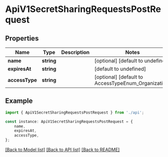 # ApiV1SecretSharingRequestsPostRequest


## Properties

Name | Type | Description | Notes
------------ | ------------- | ------------- | -------------
**name** | **string** |  | [optional] [default to undefined]
**expiresAt** | **string** |  | [default to undefined]
**accessType** | **string** |  | [optional] [default to AccessTypeEnum_Organization]

## Example

```typescript
import { ApiV1SecretSharingRequestsPostRequest } from './api';

const instance: ApiV1SecretSharingRequestsPostRequest = {
    name,
    expiresAt,
    accessType,
};
```

[[Back to Model list]](../README.md#documentation-for-models) [[Back to API list]](../README.md#documentation-for-api-endpoints) [[Back to README]](../README.md)
